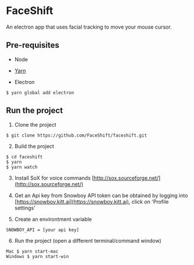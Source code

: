 # FaceShift
An electron app that uses facial tracking to move your mouse cursor.

## Pre-requisites 

* Node

* [Yarn](https://yarnpkg.com/lang/en/docs/install/ )

* Electron 
```
$ yarn global add electron
```

## Run the project
1. Clone the project
```
$ git clone https://github.com/FaceShift/faceshift.git
```
2. Build the project
```
$ cd faceshift
$ yarn
$ yarn watch
```

3. Install SoX for voice commands [http://sox.sourceforge.net/](http://sox.sourceforge.net/)

4. Get an Api key from Snowboy 
API token can be obtained by logging into [https://snowboy.kitt.ai](https://snowboy.kitt.ai), click on 'Profile settings'

5. Create an environtment variable
```
SNOWBOY_API = [your api key]
```

6. Run the project (open a different terminal/command window)

```
Mac $ yarn start-mac
Windows $ yarn start-win
```
